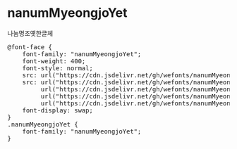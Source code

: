 # nanumMyeongjoYet
나눔명조옛한글체

<pre>
@font-face {
    font-family: "nanumMyeongjoYet";
    font-weight: 400;
    font-style: normal;
    src: url("https://cdn.jsdelivr.net/gh/wefonts/nanumMyeongjoYet/nanumMyeongjoYet.eot");
    src: url("https://cdn.jsdelivr.net/gh/wefonts/nanumMyeongjoYet/nanumMyeongjoYet.eot?#iefix") format("embedded-opentype"),
         url("https://cdn.jsdelivr.net/gh/wefonts/nanumMyeongjoYet/nanumMyeongjoYet.woff2") format("woff2"),
         url("https://cdn.jsdelivr.net/gh/wefonts/nanumMyeongjoYet/nanumMyeongjoYet.woff") format("woff"),
         url("https://cdn.jsdelivr.net/gh/wefonts/nanumMyeongjoYet/nanumMyeongjoYet.ttf") format("truetype");
    font-display: swap;
}
.nanumMyeongjoYet {
    font-family: "nanumMyeongjoYet";
}
</pre>
